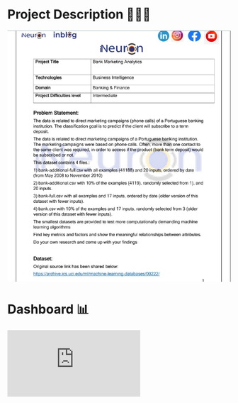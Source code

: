 # Project Description 💁🏻‍♂️
![alt text](https://github.com/tanuj2207/Power-BI-Reports-and-Dashboard/blob/main/BANK%20MARKETING%20CAMPAIGN%20ANALYSIS/Project_description.jpg)

# Dashboard 📊

![alt text](https://github.com/tanuj2207/Power-BI-Reports-and-Dashboard/blob/main/BANK%20MARKETING%20CAMPAIGN%20ANALYSIS/Bank%20Marketing%20Analysis.pdf)
